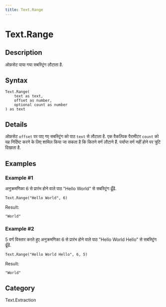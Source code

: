 ```yaml
---
title: Text.Range
---
```


# Text.Range


## Description

ऑफ़सेट पाया गया सबस्ट्रिंग लौटाता है.


## Syntax

```powerquery
Text.Range(
    text as text,
    offset as number,
    optional count as number
) as text
```


## Details

ऑफ़सेट <code>offset</code> पर पाए गए सबस्ट्रिंग को पाठ <code>text</code> से लौटाता है.    एक वैकल्पिक पैरामीटर <code>count</code> को यह निर्दिष्ट करने के लिए शामिल किया जा सकता है कि कितने वर्ण लौटाने हैं. पर्याप्त वर्ण नहीं होने पर त्रुटि दिखाता है.


## Examples

### Example #1 
अनुक्रमणिका 6 से प्रारंभ होने वाले पाठ &#34;Hello World&#34; से सबस्ट्रिंग ढूँढें.
```powerquery
Text.Range("Hello World", 6)
```

Result: 
```powerquery
"World"
```


### Example #2 
5 वर्ण विस्तार करते हुए अनुक्रमणिका 6 से प्रारंभ होने वाले पाठ &#34;Hello World Hello&#34; से सबस्ट्रिंग ढूँढें.
```powerquery
Text.Range("Hello World Hello", 6, 5)
```

Result: 
```powerquery
"World"
```




## Category
Text.Extraction

